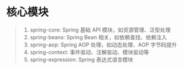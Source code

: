 # 核心模块

> 1. spring-core: Spring 基础 API 模块，如资源管理、泛型处理
> 2. spring-beans: Spring Bean 相关，如依赖查找、依赖注入
> 3. spring-aop: Spring AOP 处理，如动态处理、AOP 字节码提升
> 4. spring-context: 事件驱动、注解驱动、模块驱动等
> 5. spring-expression: Spring 表达式语言模块